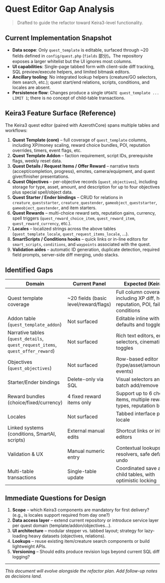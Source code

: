 # Quest Editor Gap Analysis

> Drafted to guide the refactor toward Keira3-level functionality.

## Current Implementation Snapshot

- **Data scope**: Only `quest_template` is editable, surfaced through ~20 fields defined in `config/quest.php` (`fields` 部分)。The repository exposes a larger whitelist but the UI ignores most columns.
- **UI capabilities**: Single-page tabbed form with client-side diff tracking, SQL preview/execute helpers, and limited bitmask editors.
- **Ancillary tooling**: No integrated lookup helpers (creature/GO selectors, item search, etc.); quest start/end relations, scripts, conditions, and locales are absent.
- **Persistence flow**: Changes produce a single `UPDATE quest_template ... LIMIT 1`; there is no concept of child-table transactions.

## Keira3 Feature Surface (Reference)

The Keira3 quest editor (paired with AzerothCore) spans multiple tables and workflows:

1. **Quest Template (core)** – full coverage of `quest_template` columns, including XP/money scaling, reward choice bundles, POI, reputation overrides, timers, event flags, etc.
2. **Quest Template Addon** – faction requirement, script IDs, prerequisite flags, weekly reset data.
3. **Quest Details / Request Items / Offer Reward** – narrative texts (accept/completion, progress), emotes, camera/equipment, and quest giver/finisher presentations.
4. **Quest Objectives** – per-objective records (`quest_objectives`), including storage for type, asset, amount, and description for up to four objectives plus special spell/object data.
5. **Quest Starter / Ender bindings** – CRUD for relations in `creature_queststarter`, `creature_questender`, `gameobject_queststarter`, `gameobject_questender`, and item starters.
6. **Quest Rewards** – multi-choice reward sets, reputation gains, currency, spell triggers (`quest_reward_choice_item`, `quest_reward_item`, `quest_reward_currency`, etc.).
7. **Locales** – localized strings across the above tables (`quest_template_locale`, `quest_request_items_locale`, ...).
8. **SmartScripts / Conditions hooks** – quick links or in-line editors for `smart_scripts`, `conditions`, and `waypoints` associated with the quest.
9. **Validation aides** – automatic ID generation, duplicate detection, required field prompts, server-side diff merging, undo stacks.

## Identified Gaps

| Domain | Current Panel | Expected (Keira3) | Gap Notes |
| --- | --- | --- | --- |
| Quest template coverage | ~20 fields (basic level/reward/flags) | Full column coverage including XP diff, honor, reputation, POI, fail conditions | Missing ~80% of columns despite repository support |
| Addon table (`quest_template_addon`) | Not surfaced | Editable inline with defaults and toggles | Entire table absent |
| Narrative tables (`quest_details`, `quest_request_items`, `quest_offer_reward`) | Not surfaced | Rich text editors, emote selectors, cinematic toggles | No CRUD or preview |
| Objectives (`quest_objectives`) | Not surfaced | Row-based editor (type/asset/amount/done events) | Need list + row management |
| Starter/Ender bindings | Delete-only via SQL | Visual selectors and batch add/remove | Completely missing UI + API |
| Reward bundles (choice/fixed/currency) | 4 fixed reward items only | Support up to 6 choice items, multiple reward types, reputation bundles | Partial coverage, no currency/honor/talents handling |
| Locales | Not surfaced | Tabbed interface per locale | Need schema + UI strategy |
| Linked systems (conditions, SmartAI, scripts) | External manual edits | Shortcut links or inline editors | Determine scope for MVP |
| Validation & UX | Manual numeric entry | Contextual lookups, ID resolvers, safe defaults, undo | Need pickers, search modals, undo/redo |
| Multi-table transactions | Single-table update | Coordinated save across child tables, with optimistic locking | Requires backend transaction orchestration |

## Immediate Questions for Design

1. **Scope** – which Keira3 components are mandatory for first delivery? (e.g., is locales support required from day one?)
2. **Data access layer** – extend current repository or introduce service layer per quest domain (template/addon/objectives...).
3. **UI architecture** – modular stepper vs. tabbed layout; strategy for lazy-loading heavy datasets (objectives, relations).
4. **Lookups** – reuse existing item/creature search components or build lightweight APIs.
5. **Versioning** – Should edits produce revision logs beyond current SQL diff logging?

---

*This document will evolve alongside the refactor plan. Add follow-up notes as decisions land.*
